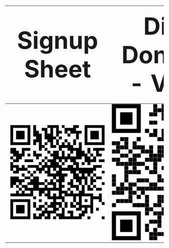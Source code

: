 <style>
th {
  font-size: 75px
}
</style>

| Signup Sheet | Digital Donations - Venmo |
|--------------| --- |
| ![signupqr]  | ![venmoqr]|

[link]: https://tylerhanyinwang.com
[signupqr]: ./ewu/signupqr.png "qr for signup"
[venmoqr]: ./ewu/venmoqr.png "qr to venmo"